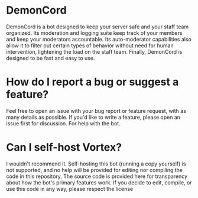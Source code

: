 # DemonCord

DemonCord is a bot designed to keep your server safe and your staff team organized. Its moderation and logging suite keep track of your members and keep your moderators accountable. Its auto-moderator capabilities also allow it to filter out certain types of behavior without need for human intervention, lightening the load on the staff team. Finally, DemonCord is designed to be fast and easy to use.

# How do I report a bug or suggest a feature?

Feel free to open an issue with your bug report or feature request, with as many details as possible. If you'd like to write a feature, please open an issue first for discussion. For help with the bot.

# Can I self-host Vortex?

I wouldn't recommend it. Self-hosting this bot (running a copy yourself) is not supported, and no help will be provided for editing nor compiling the code in this repository. The source code is provided here for transparency about how the bot's primary features work. If you decide to edit, compile, or use this code in any way, please respect the license
